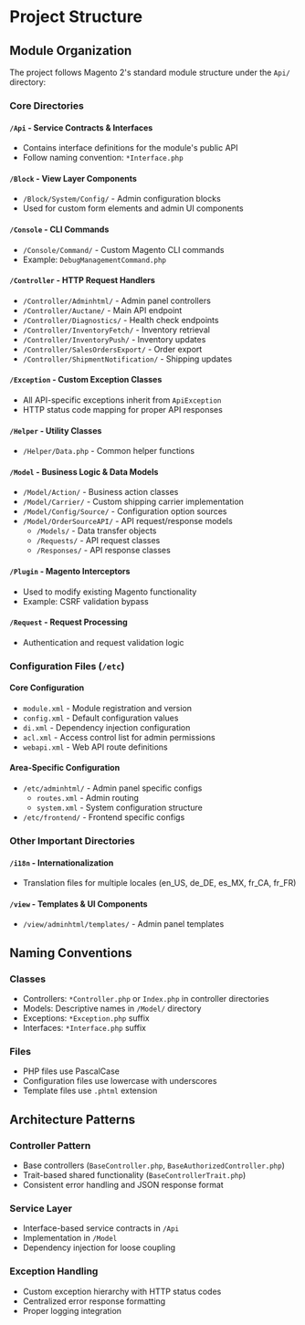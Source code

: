 # Project Structure

## Module Organization
The project follows Magento 2's standard module structure under the `Api/` directory:

### Core Directories

#### `/Api` - Service Contracts & Interfaces
- Contains interface definitions for the module's public API
- Follow naming convention: `*Interface.php`

#### `/Block` - View Layer Components
- `/Block/System/Config/` - Admin configuration blocks
- Used for custom form elements and admin UI components

#### `/Console` - CLI Commands
- `/Console/Command/` - Custom Magento CLI commands
- Example: `DebugManagementCommand.php`

#### `/Controller` - HTTP Request Handlers
- `/Controller/Adminhtml/` - Admin panel controllers
- `/Controller/Auctane/` - Main API endpoint
- `/Controller/Diagnostics/` - Health check endpoints
- `/Controller/InventoryFetch/` - Inventory retrieval
- `/Controller/InventoryPush/` - Inventory updates
- `/Controller/SalesOrdersExport/` - Order export
- `/Controller/ShipmentNotification/` - Shipping updates

#### `/Exception` - Custom Exception Classes
- All API-specific exceptions inherit from `ApiException`
- HTTP status code mapping for proper API responses

#### `/Helper` - Utility Classes
- `/Helper/Data.php` - Common helper functions

#### `/Model` - Business Logic & Data Models
- `/Model/Action/` - Business action classes
- `/Model/Carrier/` - Custom shipping carrier implementation
- `/Model/Config/Source/` - Configuration option sources
- `/Model/OrderSourceAPI/` - API request/response models
  - `/Models/` - Data transfer objects
  - `/Requests/` - API request classes
  - `/Responses/` - API response classes

#### `/Plugin` - Magento Interceptors
- Used to modify existing Magento functionality
- Example: CSRF validation bypass

#### `/Request` - Request Processing
- Authentication and request validation logic

### Configuration Files (`/etc`)

#### Core Configuration
- `module.xml` - Module registration and version
- `config.xml` - Default configuration values
- `di.xml` - Dependency injection configuration
- `acl.xml` - Access control list for admin permissions
- `webapi.xml` - Web API route definitions

#### Area-Specific Configuration
- `/etc/adminhtml/` - Admin panel specific configs
  - `routes.xml` - Admin routing
  - `system.xml` - System configuration structure
- `/etc/frontend/` - Frontend specific configs

### Other Important Directories

#### `/i18n` - Internationalization
- Translation files for multiple locales (en_US, de_DE, es_MX, fr_CA, fr_FR)

#### `/view` - Templates & UI Components
- `/view/adminhtml/templates/` - Admin panel templates

## Naming Conventions

### Classes
- Controllers: `*Controller.php` or `Index.php` in controller directories
- Models: Descriptive names in `/Model/` directory
- Exceptions: `*Exception.php` suffix
- Interfaces: `*Interface.php` suffix

### Files
- PHP files use PascalCase
- Configuration files use lowercase with underscores
- Template files use `.phtml` extension

## Architecture Patterns

### Controller Pattern
- Base controllers (`BaseController.php`, `BaseAuthorizedController.php`)
- Trait-based shared functionality (`BaseControllerTrait.php`)
- Consistent error handling and JSON response format

### Service Layer
- Interface-based service contracts in `/Api`
- Implementation in `/Model`
- Dependency injection for loose coupling

### Exception Handling
- Custom exception hierarchy with HTTP status codes
- Centralized error response formatting
- Proper logging integration